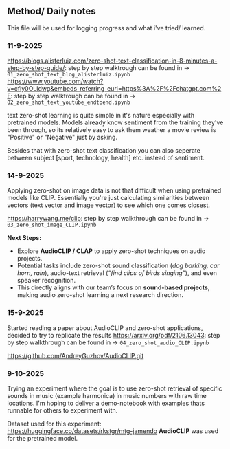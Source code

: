## Method/ Daily notes
This file will be used for logging progress and what i've tried/ learned.

### 11-9-2025
https://blogs.alisterluiz.com/zero-shot-text-classification-in-8-minutes-a-step-by-step-guide/: step by step walktrough can be found in -> `01_zero_shot_text_blog_alisterluiz.ipynb`
https://www.youtube.com/watch?v=cfly0OLldwg&embeds_referring_euri=https%3A%2F%2Fchatgpt.com%2F: step by step walktrough can be found in -> `02_zero_shot_text_youtube_endtoend.ipynb`

text zero-shot learning is quite simple in it's nature especially with pretrained models. Models already know sentiment from the training they've been through, so its relatively easy to ask them weather a movie review is "Positive" or "Negative" just by asking.

Besides that with zero-shot text classification you can also seperate between subject [sport, technology, health] etc. instead of sentiment.

### 14-9-2025
Applying zero-shot on image data is not that difficult when using pretrained models like CLIP. Essentially you're just calculating similarities between vectors (text vector and image vector) to see which one comes closest.

https://harrywang.me/clip: step by step walkthrough can be found in -> `03_zero_shot_image_CLIP.ipynb`

**Next Steps:**
- Explore **AudioCLIP / CLAP** to apply zero-shot techniques on audio projects.
- Potential tasks include zero-shot sound classification (*dog barking, car horn, rain*), audio-text retrieval (*“find clips of birds singing”*), and even speaker recognition.
- This directly aligns with our team’s focus on **sound-based projects**, making audio zero-shot learning a next research direction.

### 15-9-2025
Started reading a paper about AudioCLIP and zero-shot applications, decided to try to replicate the results
https://arxiv.org/pdf/2106.13043: step by step walkthrough can be found in -> `04_zero_shot_audio_CLIP.ipynb`

https://github.com/AndreyGuzhov/AudioCLIP.git

### 9-10-2025
Trying an experiment where the goal is to use zero-shot retrieval of specific sounds in music (example harmonica) in music numbers with raw time locations. I'm hoping to deliver a demo-notebook with examples thats runnable for others to experiment with.

Dataset used for this experiment: https://huggingface.co/datasets/rkstgr/mtg-jamendo
**AudioCLIP** was used for the pretrained model.